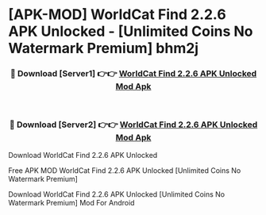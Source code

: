 # [APK-MOD] WorldCat Find 2.2.6 APK Unlocked - [Unlimited Coins No Watermark Premium] bhm2j



<div align="center">
<h3>🔴 Download [Server1] 👉👉 <a href="https://momento.my/?title=WorldCat_Find_2.2.6_APK_Unlocked">WorldCat Find 2.2.6 APK Unlocked Mod Apk</a></h3><br>

<h3>🔴 Download [Server2] 👉👉 <a href="https://momento.my/?title=WorldCat_Find_2.2.6_APK_Unlocked">WorldCat Find 2.2.6 APK Unlocked Mod Apk</a></h3>
</div>



Download WorldCat Find 2.2.6 APK Unlocked 

Free APK MOD WorldCat Find 2.2.6 APK Unlocked [Unlimited Coins No Watermark Premium]

Download WorldCat Find 2.2.6 APK Unlocked [Unlimited Coins No Watermark Premium] Mod For Android
